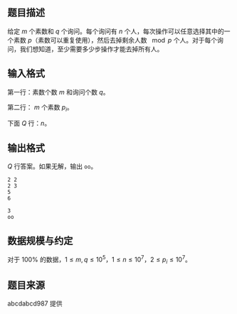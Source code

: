 ## 题目描述

给定 $m$ 个素数和 $q$ 个询问。每个询问有 $n$ 个人，每次操作可以任意选择其中的一个素数 $p$（素数可以重复使用），然后去掉剩余人数 $\mod p$ 个人。对于每个询问，我们想知道，至少需要多少步操作才能去掉所有人。

## 输入格式

第一行：素数个数 $m$ 和询问个数 $q$。

第二行： $m$ 个素数 $p_i$。

下面 $Q$ 行：$n$。

## 输出格式

$Q$ 行答案。如果无解，输出 `oo`。



```input1
2 2
2 3
5
6
```



```output1
3
oo
```

## 数据规模与约定

对于 $100\%$ 的数据，$1 \le m,q \le 10^5$，$1 \le n \le 10^7$，$2 \le p_i \le 10^7$。

## 题目来源

abcdabcd987 提供

